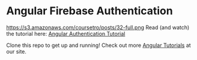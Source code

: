 # Angular Firebase Authentication




https://s3.amazonaws.com/coursetro/posts/32-full.png
Read (and watch) the tutorial here: [Angular Authentication Tutorial](https://coursetro.com/posts/code/32/Create-a-Full-Angular-Authentication-System-with-Firebase)

Clone this repo to get up and running! Check out more [Angular Tutorials](https://coursetro.com) at our site.
